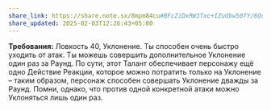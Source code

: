```yaml
---
share_link: https://share.note.sx/8mpm84cu#BFcZiDxRW3Txc+IZuObw50fY/6QqWKexNaorugPaofI
share_updated: 2025-02-03T12:26:43+05:00
---
```

**Требования:** Ловкость 40, Уклонение.
Ты способен очень быстро уходить от атак. Ты можешь совершить дополнительное Уклонение один раз за Раунд. По сути, этот Талант обеспечивает персонажу ещё одно Действие Реакции, которое можно потратить только на Уклонение – таким образом, персонаж способен совершать Уклонение дважды за Раунд. Помни, однако, что против одной конкретной атаки можно Уклоняться лишь один раз.